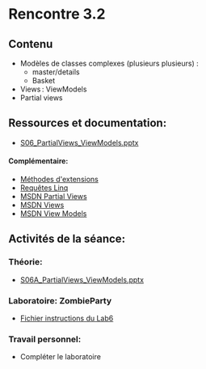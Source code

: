 # Rencontre 3.2

## Contenu
- Modèles de classes complexes (plusieurs plusieurs) :
  - master/details
  - Basket
- Views :  ViewModels 
- Partial views 

## Ressources et documentation: 
- [S06_PartialViews_ViewModels.pptx](https://cegepedouardmontpetit.sharepoint.com/:p:/s/EDU-E22-4203W6EM-01010-Profs/Efkt-FT-8j5LhE_f_AkcdfkBRgzGuXTrkd0lv4QSSWLDaQ?e=WFdbIp)

#### Complémentaire: 
- [Méthodes d'extensions](https://cegepedouardmontpetit.sharepoint.com/:p:/s/EDU-E22-4203W6EM-01010-Profs/Efkt-FT-8j5LhE_f_AkcdfkBRgzGuXTrkd0lv4QSSWLDaQ?e=WFdbIp)
- [Requêtes Linq](https://docs.microsoft.com/fr-ca/dotnet/csharp/programming-guide/classes-and-structs/extension-methods)
- [MSDN Partial Views](https://docs.microsoft.com/fr-ca/dotnet/framework/data/adonet/ef/language-reference/queries-in-linq-to-entities)
- [MSDN Views](https://docs.microsoft.com/en-us/aspnet/core/mvc/views/overview?view=aspnetcore-5.0)
- [MSDN View Models](https://docs.microsoft.com/en-us/aspnet/core/mvc/views/overview?view=aspnetcore-5.0#strongly-typed-data-viewmodel) 

## Activités de la séance: 
### Théorie:  
- [S06A_PartialViews_ViewModels.pptx](https://cegepedouardmontpetit.sharepoint.com/:p:/s/EDU-A22-4203W6EM-01010/Ed8sIlIP-MtBpJQEAG1wXbAB8ccQQhvc6T2FAhljAIaftg?e=20V9Sy)

### Laboratoire: ZombieParty 
- [Fichier instructions du Lab6](https://classroom.github.com/a/KJRlM0GV)

### Travail personnel: 
- Compléter le laboratoire